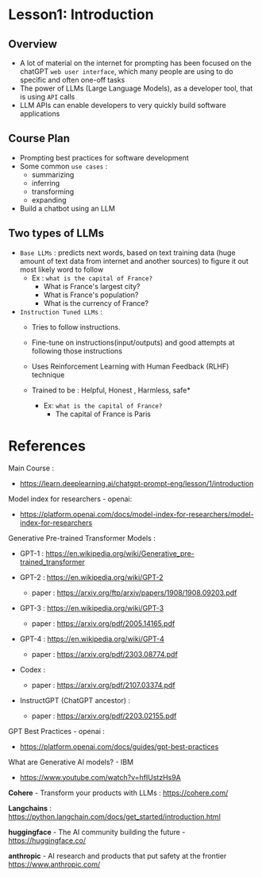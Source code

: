 # Lesson1: Introduction

## Overview

- A lot of material on the internet for prompting has been focused on the chatGPT `web user interface`, which many people are using to do specific and often one-off tasks
- The power of LLMs (Large Language Models), as a developer tool, that is using `API` calls 
- LLM APIs can enable developers to very quickly build software applications
  
## Course Plan 
- Prompting best practices for software development 
- Some common `use cases` :  
  - summarizing 
  - inferring
  - transforming
  - expanding 
- Build a chatbot using an LLM

## Two types of LLMs

- `Base LLMs` : predicts next words, based on text training data (huge amount of text data from internet and another sources) to figure it out most likely word to follow
  - Ex : `what is the capital of France?`
    - What is France's largest city?
    - What is France's population?
    - What is the currency of France?
- `Instruction Tuned LLMs` : 
  - Tries to follow instructions. 
  - Fine-tune on instructions(input/outputs) and good attempts at following those instructions
  - Uses Reinforcement Learning with Human Feedback (RLHF) technique
  - Trained to be : Helpful, Honest , Harmless, safe*

    - Ex: `what is the capital of France?`
      - The capital of France is Paris


# References

Main Course : 
- https://learn.deeplearning.ai/chatgpt-prompt-eng/lesson/1/introduction

Model index for researchers - openai: 
- https://platform.openai.com/docs/model-index-for-researchers/model-index-for-researchers

Generative Pre-trained Transformer Models : 

- GPT-1 : https://en.wikipedia.org/wiki/Generative_pre-trained_transformer
- GPT-2 : https://en.wikipedia.org/wiki/GPT-2 
  - paper : https://arxiv.org/ftp/arxiv/papers/1908/1908.09203.pdf
- GPT-3 : https://en.wikipedia.org/wiki/GPT-3
  - paper : https://arxiv.org/pdf/2005.14165.pdf
- GPT-4 :  https://en.wikipedia.org/wiki/GPT-4
  - paper : https://arxiv.org/pdf/2303.08774.pdf

- Codex : 
  - paper : https://arxiv.org/pdf/2107.03374.pdf
- InstructGPT (ChatGPT ancestor) : 
  - paper : https://arxiv.org/pdf/2203.02155.pdf

GPT Best Practices - openai : 
- https://platform.openai.com/docs/guides/gpt-best-practices 

What are Generative AI models? - IBM
- https://www.youtube.com/watch?v=hfIUstzHs9A

**Cohere** - Transform your products with LLMs : https://cohere.com/

**Langchains** : https://python.langchain.com/docs/get_started/introduction.html


**huggingface** - The AI community building the future - https://huggingface.co/

**anthropic** - AI research and products that put safety at the frontier
https://www.anthropic.com/

